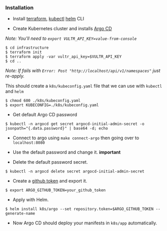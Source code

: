 ### Installation

- Install [terraform](https://learn.hashicorp.com/tutorials/terraform/install-cli), [kubectl](https://kubernetes.io/docs/tasks/tools/) [helm](https://helm.sh/docs/intro/install/) CLI

- Create Kubernetes cluster and installs [Argo CD](https://argo-cd.readthedocs.io/en/stable/getting_started/)

_Note: You'll need to `export VULTR_API_KEY=value-from-console`_

```
$ cd infrastructure
$ terraform init
$ terraform apply -var vultr_api_key=$VULTR_API_KEY
$ cd ..
```

_Note: If fails with `Error: Post "http://localhost/api/v1/namespaces"` just re-apply._

This should create a `k8s/kubeconfig.yaml` file that we can use with `kubectl` and `helm`

```
$ chmod 600 ./k8s/kubeconfig.yaml
$ export KUBECONFIG=./k8s/kubeconfig.yaml
```

- Get default Argo CD password

```
$ kubectl -n argocd get secret argocd-initial-admin-secret -o jsonpath="{.data.password}" | base64 -d; echo
```

- Connect to argo using `make connect-argo` then going over to `localhost:8080`

- Use the default password and change it. **important**

- Delete the default password secret.

```
$ kubectl -n argocd delete secret argocd-initial-admin-secret
```

- Create a [github token](https://github.com/settings/tokens) and export it.

```
$ export ARGO_GITHUB_TOKEN=your_github_token
```

- Apply with Helm.

```
$ helm install k8s/argo --set repository.token=$ARGO_GITHUB_TOKEN --generate-name
```

- Now Argo CD should deploy your manifests in `k8s/app` automatically.
